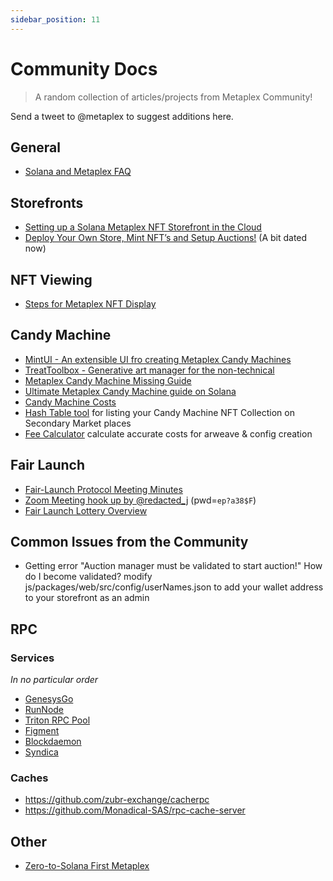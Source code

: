 ```yaml
---
sidebar_position: 11
---
```


# Community Docs

> A random collection of articles/projects from Metaplex Community!

Send a tweet to @metaplex to suggest additions here.

## General 

- [Solana and Metaplex FAQ](https://hackmd.io/@archaeopteryx/By4bpbA4F#Solana-and-Metaplex-FAQ)

## Storefronts

- [Setting up a Solana Metaplex NFT Storefront in the Cloud](https://artifact-staking.medium.com/setting-up-a-solana-metaplex-nft-storefront-in-the-cloud-a10ea2490ed9)
- [Deploy Your Own Store, Mint NFT’s and Setup Auctions!](https://solana.blog/solana-metaplex-tutorial-deploy-your-own-store-mint-nfts-and-setup-auctions/) (A bit dated now)

## NFT Viewing

- [Steps for Metaplex NFT Display
  ](https://gist.github.com/creativedrewy/9bce794ff278aae23b64e6dc8f10e906)

## Candy Machine

- [MintUI - An extensible UI fro creating Metaplex Candy Machines](https://github.com/InnerMindDAO/MintUI)
- [TreatToolbox - Generative art manager for the non-technical](https://treattoolbox.com/)
- [Metaplex Candy Machine Missing Guide](https://hackmd.io/@levicook/HJcDneEWF)
- [Ultimate Metaplex Candy Machine guide on Solana](https://medium.com/@giacavicchioli/ultimate-metaplex-candy-machine-guide-on-solana-7643ed3b7267)
- [Candy Machine Costs](https://docs.google.com/spreadsheets/d/1tEHPIUN1GccLyTsd5PS0tAQMC6ihjq48jlPPz0FK9Yg/edit#gid=0)
- [Hash Table tool](https://worldcities.aiphotos.art/hash-table) for listing your Candy Machine NFT Collection on Secondary Market places
- [Fee Calculator](https://feecalc.live/) calculate accurate costs for arweave & config creation

## Fair Launch

- [Fair-Launch Protocol Meeting Minutes](https://hackmd.io/FxCiD20ETZeMbfA8on9WMg?view#Fair-Launch-Protocol)
- [Zoom Meeting hook up by @redacted_j](https://t.co/tuIljNDN4K?amp=1) (pwd=`ep?a38$F`)
- [Fair Launch Lottery Overview](https://www.youtube.com/watch?v=Ucfl_vbdYQI)

## Common Issues from the Community

- Getting error "Auction manager must be validated to start auction!" How do I become validated? modify js/packages/web/src/config/userNames.json to add your wallet address to your storefront as an admin

## RPC

### Services

_In no particular order_

- [GenesysGo](https://genesysgo.com/)
- [RunNode](https://runnode.com/)
- [Triton RPC Pool](https://rpcpool.com/)
- [Figment](https://figment.io/datahub/solana/)
- [Blockdaemon](https://blockdaemon.com/marketplace/solana/)
- [Syndica](https://syndica.io/)


### Caches

- https://github.com/zubr-exchange/cacherpc
- https://github.com/Monadical-SAS/rpc-cache-server


## Other

- [Zero-to-Solana First Metaplex](https://lightcycle.xyz/zero-to-solana-first-metaplex/)
